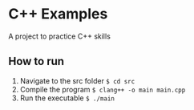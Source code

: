# C++ Examples

A project to practice C++ skills

## How to run

1. Navigate to the src folder `$ cd src`
2. Compile the program `$ clang++ -o main main.cpp`
3. Run the executable `$ ./main`